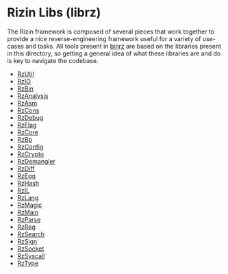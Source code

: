 # Rizin Libs (librz)

The Rizin framework is composed of several pieces that work together to provide
a nice reverse-engineering framework useful for a variety of use-cases and
tasks. All tools present in [binrz](../binrz/) are based on the libraries
present in this directory, so getting a general idea of what these libraries are
and do is key to navigate the codebase.

- [RzUtil](util/README.md)
- [RzIO](io/README.md)
- [RzBin](bin/README.md)
- [RzAnalysis](analysis/README.md)
- [RzAsm](asm/README.md)
- [RzCons](cons/README.md)
- [RzDebug](debug/README.md)
- [RzFlag](flag/README.md)
- [RzCore](core/README.md)
- [RzBp](bp/README.md)
- [RzConfig](config/README.md)
- [RzCrypto](crypto/README.md)
- [RzDemangler](demangler/README.md)
- [RzDiff](diff/README.md)
- [RzEgg](egg/README.md)
- [RzHash](hash/README.md)
- [RzIL](il/README.md)
- [RzLang](lang/README.md)
- [RzMagic](magic/README.md)
- [RzMain](main/README.md)
- [RzParse](parse/README.md)
- [RzReg](reg/README.md)
- [RzSearch](search/README.md)
- [RzSign](sign/README.md)
- [RzSocket](socket/README.md)
- [RzSyscall](syscall/README.md)
- [RzType](type/README.md)

